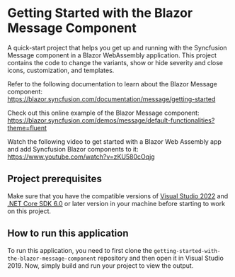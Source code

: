 # Getting Started with the Blazor Message Component

A quick-start project that helps you get up and running with the Syncfusion Message component in a Blazor WebAssembly application. This project contains the code to change the variants, show or hide severity and close icons, customization, and templates.

Refer to the following documentation to learn about the Blazor Message component: 
https://blazor.syncfusion.com/documentation/message/getting-started

Check out this online example of the Blazor Message component:
https://blazor.syncfusion.com/demos/message/default-functionalities?theme=fluent

Watch the following video to get started with a Blazor Web Assembly app and add Syncfusion Blazor components to it:
https://www.youtube.com/watch?v=zKU580cOqjg

## Project prerequisites
Make sure that you have the compatible versions of [Visual Studio 2022](https://visualstudio.microsoft.com/downloads/ ) and [.NET Core SDK 6.0](https://dotnet.microsoft.com/en-us/download/dotnet/6.0) or later version in your machine before starting to work on this project.

## How to run this application
To run this application, you need to first clone the `getting-started-with-the-blazor-message-component` repository and then open it in Visual Studio 2019. Now, simply build and run your project to view the output.
